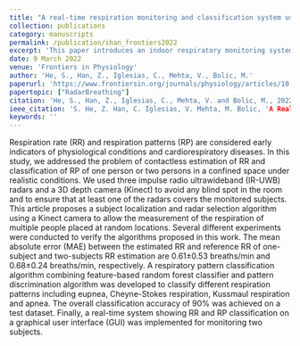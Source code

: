 ```yaml
---
title: "A real-time respiration monitoring and classification system using a depth camera and radars"
collection: publications
category: manuscripts
permalink: /publication/shan_frontiers2022
excerpt: 'This paper introduces an indoor respiratory monitoring system for multiple subjects using radars and depth camera.'
date: 9 March 2022
venue: 'Frontiers in Physiology'
author: 'He, S., Han, Z., Iglesias, C., Mehta, V., Bolic, M.'
paperurl: 'https://www.frontiersin.org/journals/physiology/articles/10.3389/fphys.2022.799621/full'
papertopic: ["RadarBreathing"]
citation: 'He, S., Han, Z., Iglesias, C., Mehta, V. and Bolic, M., 2022. A real-time respiration monitoring and classification system using a depth camera and radars. Frontiers in Physiology, 13, p.799621.'
ieee_citation: 'S. He, Z. Han, C. Iglesias, V. Mehta, M. Bolic, 'A Real-Time Respiration Monitoring and Classification System using a Depth Camera and Radars,' Frontiers in Physiology, pp. 352, 2022.'
keywords: ''
---
```


Respiration rate (RR) and respiration patterns (RP) are considered early indicators of physiological conditions and cardiorespiratory diseases. In this study, we addressed the problem of contactless estimation of RR and classification of RP of one person or two persons in a confined space under realistic conditions. We used three impulse radio ultrawideband (IR-UWB) radars and a 3D depth camera (Kinect) to avoid any blind spot in the room and to ensure that at least one of the radars covers the monitored subjects. This article proposes a subject localization and radar selection algorithm using a Kinect camera to allow the measurement of the respiration of multiple people placed at random locations. Several different experiments were conducted to verify the algorithms proposed in this work. The mean absolute error (MAE) between the estimated RR and reference RR of one-subject and two-subjects RR estimation are 0.61±0.53 breaths/min and 0.68±0.24 breaths/min, respectively. A respiratory pattern classification algorithm combining feature-based random forest classifier and pattern discrimination algorithm was developed to classify different respiration patterns including eupnea, Cheyne-Stokes respiration, Kussmaul respiration and apnea. The overall classification accuracy of 90% was achieved on a test dataset. Finally, a real-time system showing RR and RP classification on a graphical user interface (GUI) was implemented for monitoring two subjects.
